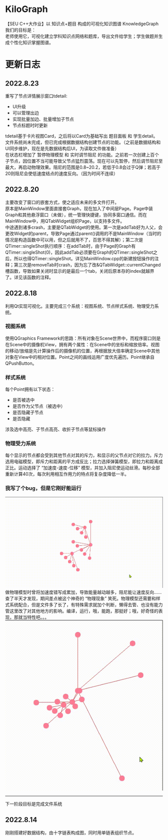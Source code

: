 # KiloGraph
【SEU C++大作业】以 知识点+题目 构成的可视化知识图谱 KnowledgeGraph<br>
我们的目标是：<br>
老师使用它，可视化建立学科知识点网络和题库，导出文件给学生；学生做题并生成个性化知识掌握图谱。

# 更新日志
## 2022.8.23
重写了节点详情展示窗口tdetail:

- UI升级
- 可以管理出边
- 实现批量加边、批量增加子节点
- 节点标题时时更新

tdetail基于卡片视图Card，之后将以Card为基础写出 题目面板 和 学生detail。<br>
文件系统尚未完成，但已完成根据数据结构创建节点的功能。（之前是数据结构和UI同步维护，现在是先数据结构后UI，为读取文件做准备）<br>
在状态栏增加了 暂停物理模型 和 实时调节阻尼 的功能。之前若一次创建上百个子节点，因位置不当可能导致父节点猛烈震荡。现在可以先暂停，然后调节阻尼至最大，再启动物理效果。阻尼的范围是0.8~20.2，若低于0.8会过于Q弹；若高于20则阻尼会使低速度结点的速度反向。（因为时间不连续）

## 2022.8.20
主要改变了窗口的嵌套方式，使之适应未来的多文件打开。<br>
原本是MainWindow里面直接套Graph，现在加入了中间层Page。Page中装Graph和其他悬浮窗口（未做），统一管理快捷键，协同多窗口通信。而在MainWindow中，用QTabWidget组织Page，以支持多文件。<br>
中途遇到诸多crash，主要是QTabWidget的使用。第一次是addTab好为人父，会更改Widget的parent，导致Page通过parent()调用的不是MainWindow（当时的情况是构造函数中可以用，但之后就用不了，百思不得其解）；第二次是QTimer::singleShot执行顺序：在addTab时，由于Page的Graph有QTimer::singleShot(0)，因此addTab必须要在Graph的QTimer::singleShot之后，所以也得QTimer::singleShot。详见MainWindow.cpp的新建按钮操作的注释；第三次是removeTab时crash，因为忘了改&QTabWidget::currentChanged槽函数，导致如果关闭时显示的是最后一个tab，关闭后原本存的index就越界了。详见该函数的注释。

## 2022.8.18
利用Qt实现可视化。主要完成三个系统：视图系统、节点样式系统、物理受力系统。

### 视图系统
使用QGraphics Framework的思路：所有对象在Scene世界中，而程序窗口则是在Scene中的摄像机View，拥有两个属性：在Scene中的坐标和缩放倍率。视图的移动/放缩是先计算操作后的摄像机的位置，再根据放大倍率确定Scene中其他对象在View中的相对位置。Point之间的画线运用广度优先遍历。Point继承自QPushButton。

### 样式系统
每个Point拥有以下状态：

- 是否被选中
- 是否作为父节点（被选中）
- 是否隐藏子节点
- 是否隐藏

涉及选中高亮、子节点高亮、收折子节点等鼠标操作

### 物理受力系统
每个显示的节点都会受到其他节点对其的斥力，和显示的父节点对它的拉力。斥力选用电磁模型，即斥力和距离的平方成反比；拉力选择弹簧模型，即拉力和距离成正比。运动选择了 “加速度-速度-位移” 模型，并加入阻尼使运动丝滑。每秒全部重新计算40次，每次利用相互作用力的特点将复杂度降低一半。

### 我写了个bug，但是它刚好能运行
![image](https://github.com/madderscientist/KiloGraph/blob/main/READMEsources/PHYfailed.gif)<br>
做物理模型时曾将加速度错写成累加，导致能量越动越多，阻尼能让速度反向......查了半天才发现，期间差点被这个神奇的 “物理现象” 笑死。物理模型还需要和样式系统配合，但是文件多了长了，有特殊需求就加个判断，懒得去管、也没有能力管这里改了对其他地方的影响。编译，运行，哦，能跑，那挺好；哦，好奇怪的表现，那就当特性吧。。。<br>
![image](https://github.com/madderscientist/KiloGraph/blob/main/READMEsources/PHYsucceess.gif)

---
下一阶段目标是完成文件系统


## 2022.8.14
刚刚搭建好数据结构，由十字链表构成图，同时用单链表组织节点。
